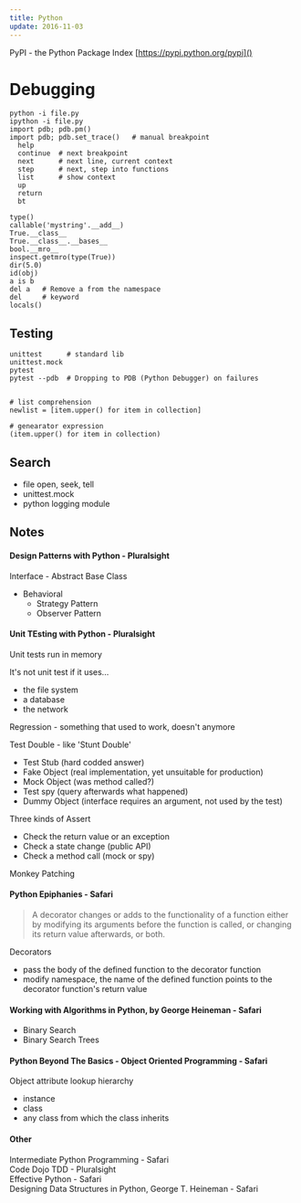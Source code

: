 ```yaml
---
title: Python
update: 2016-11-03
---
```


PyPI - the Python Package Index
                                  [https://pypi.python.org/pypi]()

# Debugging

    python -i file.py
    ipython -i file.py
    import pdb; pdb.pm()
    import pdb; pdb.set_trace()   # manual breakpoint
      help
      continue  # next breakpoint
      next      # next line, current context
      step      # next, step into functions
      list      # show context
      up
      return
      bt

    type()
    callable('mystring'.__add__)
    True.__class__
    True.__class__.__bases__
    bool.__mro__
    inspect.getmro(type(True))
    dir(5.0)
    id(obj)
    a is b
    del a   # Remove a from the namespace
    del     # keyword
    locals()

## Testing

    unittest      # standard lib
    unittest.mock
    pytest
    pytest --pdb  # Dropping to PDB (Python Debugger) on failures


    # list comprehension
    newlist = [item.upper() for item in collection]
    
    # genearator expression
    (item.upper() for item in collection)


## Search

- file open, seek, tell
- unittest.mock
- python logging module



## Notes

#### Design Patterns with Python - Pluralsight

Interface - Abstract Base Class

- Behavioral
    - Strategy Pattern
    - Observer Pattern



#### Unit TEsting with Python - Pluralsight

Unit tests run in memory

It's not unit test if it uses...

  - the file system
  - a database
  - the network

Regression - something that used to work, doesn't anymore

Test Double - like 'Stunt Double'

  - Test Stub     (hard codded answer)
  - Fake Object   (real implementation, yet unsuitable for production)
  - Mock Object   (was method called?)
  - Test spy      (query afterwards what happened)
  - Dummy Object  (interface requires an argument, not used by the test)

Three kinds of Assert

- Check the return value or an exception
- Check a state change (public API)
- Check a method call (mock or spy)

Monkey Patching



#### Python Epiphanies - Safari

> A decorator changes or adds to the functionality of a function either by
> modifying its arguments before the function is called, or changing its return
> value afterwards, or both.

Decorators

- pass the body of the defined function to the decorator function
- modify namespace, the name of the defined function points to the decorator function's return value


#### Working with Algorithms in Python, by George Heineman - Safari

- Binary Search
- Binary Search Trees


#### Python Beyond The Basics - Object Oriented Programming - Safari

Object attribute lookup hierarchy

- instance
- class
- any class from which the class inherits


#### Other

Intermediate Python Programming - Safari  
Code Dojo TDD - Pluralsight  
Effective Python - Safari  
Designing Data Structures in Python, George T. Heineman - Safari
